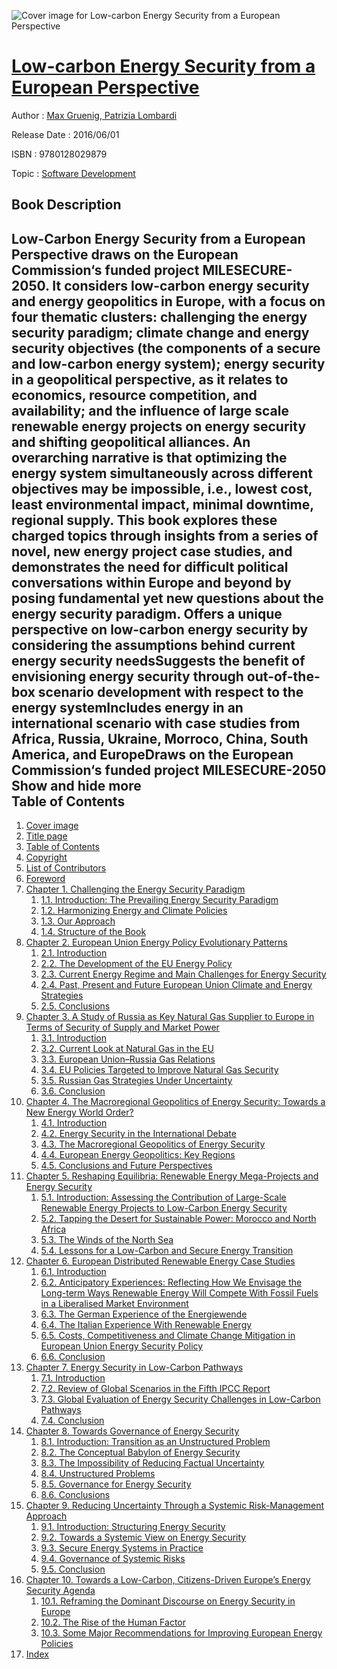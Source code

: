 ![Cover image for Low-carbon Energy Security from a European Perspective](https://imgdetail.ebookreading.net/cover/cover/software_development/EB9780128029879.jpg)

[Low-carbon Energy Security from a European Perspective](https://ebookreading.net/view/book/Low-carbon+Energy+Security+from+a+European+Perspective-EB9780128029879_1.html "Low-carbon Energy Security from a European Perspective")
====================================================================================================================

Author : [Max Gruenig](https://ebookreading.net/search/author/Max+Gruenig),[ Patrizia Lombardi](https://ebookreading.net/search/author/+Patrizia+Lombardi)

Release Date : 2016/06/01

ISBN : 9780128029879

Topic : [Software Development](https://ebookreading.net/search/category/software-development)

Book Description
-----------------

  Low-Carbon Energy Security from a European Perspective draws on the European Commission‘s funded project MILESECURE-2050. It considers low-carbon energy security and energy geopolitics in Europe, with a focus on four thematic clusters: challenging the energy security paradigm; climate change and energy security objectives (the components of a secure and low-carbon energy system); energy security in a geopolitical perspective, as it relates to economics, resource competition, and availability; and the influence of large scale renewable energy projects on energy security and shifting geopolitical alliances. 
An overarching narrative is that optimizing the energy system simultaneously across different objectives may be impossible, i.e., lowest cost, least environmental impact, minimal downtime, regional supply. This book explores these charged topics through insights from a series of novel, new energy project case studies, and demonstrates the need for difficult political conversations within Europe and beyond by posing fundamental yet new questions about the energy security paradigm.
Offers a unique perspective on low-carbon energy security by considering the assumptions behind current energy security needsSuggests the benefit of envisioning energy security through out-of-the-box scenario development with respect to the energy systemIncludes energy in an international scenario with case studies from Africa, Russia, Ukraine, Morroco, China, South America, and EuropeDraws on the European Commission‘s funded project MILESECURE-2050        Show and hide more                
Table of Contents
-----------------

1. [Cover image](https://ebookreading.net/view/book/Low-carbon+Energy+Security+from+a+European+Perspective-EB9780128029879_1.html#cover)
1. [Title page](https://ebookreading.net/view/book/Low-carbon+Energy+Security+from+a+European+Perspective-EB9780128029879_2.html)
1. [Table of Contents](https://ebookreading.net/view/book/Low-carbon+Energy+Security+from+a+European+Perspective-EB9780128029879_3.html)
1. [Copyright](https://ebookreading.net/view/book/Low-carbon+Energy+Security+from+a+European+Perspective-EB9780128029879_4.html#B978012802970112001)
1. [List of Contributors](https://ebookreading.net/view/book/Low-carbon+Energy+Security+from+a+European+Perspective-EB9780128029879_5.html#B978012802970101002)
1. [Foreword](https://ebookreading.net/view/book/Low-carbon+Energy+Security+from+a+European+Perspective-EB9780128029879_6.html#B978012802970106001)
1. [Chapter 1. Challenging the Energy Security Paradigm](https://ebookreading.net/view/book/Low-carbon+Energy+Security+from+a+European+Perspective-EB9780128029879_7.html#B978012802970100001)
    1. [1.1. Introduction: The Prevailing Energy Security Paradigm](https://ebookreading.net/view/book/Low-carbon+Energy+Security+from+a+European+Perspective-EB9780128029879_7.html#s0010)
    1. [1.2. Harmonizing Energy and Climate Policies](https://ebookreading.net/view/book/Low-carbon+Energy+Security+from+a+European+Perspective-EB9780128029879_7.html#s0030)
    1. [1.3. Our Approach](https://ebookreading.net/view/book/Low-carbon+Energy+Security+from+a+European+Perspective-EB9780128029879_7.html#s0040)
    1. [1.4. Structure of the Book](https://ebookreading.net/view/book/Low-carbon+Energy+Security+from+a+European+Perspective-EB9780128029879_7.html#s0045)
1. [Chapter 2. European Union Energy Policy Evolutionary Patterns](https://ebookreading.net/view/book/Low-carbon+Energy+Security+from+a+European+Perspective-EB9780128029879_8.html#B978012802970100002)
    1. [2.1. Introduction](https://ebookreading.net/view/book/Low-carbon+Energy+Security+from+a+European+Perspective-EB9780128029879_8.html#s0010)
    1. [2.2. The Development of the EU Energy Policy](https://ebookreading.net/view/book/Low-carbon+Energy+Security+from+a+European+Perspective-EB9780128029879_8.html#s0015)
    1. [2.3. Current Energy Regime and Main Challenges for Energy Security](https://ebookreading.net/view/book/Low-carbon+Energy+Security+from+a+European+Perspective-EB9780128029879_8.html#s0035)
    1. [2.4. Past, Present and Future European Union Climate and Energy Strategies](https://ebookreading.net/view/book/Low-carbon+Energy+Security+from+a+European+Perspective-EB9780128029879_8.html#s0050)
    1. [2.5. Conclusions](https://ebookreading.net/view/book/Low-carbon+Energy+Security+from+a+European+Perspective-EB9780128029879_8.html#s0090)
1. [Chapter 3. A Study of Russia as Key Natural Gas Supplier to Europe in Terms of Security of Supply and Market Power](https://ebookreading.net/view/book/Low-carbon+Energy+Security+from+a+European+Perspective-EB9780128029879_9.html#B978012802970100003)
    1. [3.1. Introduction](https://ebookreading.net/view/book/Low-carbon+Energy+Security+from+a+European+Perspective-EB9780128029879_9.html#s0010)
    1. [3.2. Current Look at Natural Gas in the EU](https://ebookreading.net/view/book/Low-carbon+Energy+Security+from+a+European+Perspective-EB9780128029879_9.html#s0015)
    1. [3.3. European Union–Russia Gas Relations](https://ebookreading.net/view/book/Low-carbon+Energy+Security+from+a+European+Perspective-EB9780128029879_9.html#s0035)
    1. [3.4. EU Policies Targeted to Improve Natural Gas Security](https://ebookreading.net/view/book/Low-carbon+Energy+Security+from+a+European+Perspective-EB9780128029879_9.html#s0050)
    1. [3.5. Russian Gas Strategies Under Uncertainty](https://ebookreading.net/view/book/Low-carbon+Energy+Security+from+a+European+Perspective-EB9780128029879_9.html#s0105)
    1. [3.6. Conclusion](https://ebookreading.net/view/book/Low-carbon+Energy+Security+from+a+European+Perspective-EB9780128029879_9.html#s0110)
1. [Chapter 4. The Macroregional Geopolitics of Energy Security: Towards a New Energy World Order?](https://ebookreading.net/view/book/Low-carbon+Energy+Security+from+a+European+Perspective-EB9780128029879_10.html#B978012802970100004)
    1. [4.1. Introduction](https://ebookreading.net/view/book/Low-carbon+Energy+Security+from+a+European+Perspective-EB9780128029879_10.html#s0010)
    1. [4.2. Energy Security in the International Debate](https://ebookreading.net/view/book/Low-carbon+Energy+Security+from+a+European+Perspective-EB9780128029879_10.html#s0015)
    1. [4.3. The Macroregional Geopolitics of Energy Security](https://ebookreading.net/view/book/Low-carbon+Energy+Security+from+a+European+Perspective-EB9780128029879_10.html#s0040)
    1. [4.4. European Energy Geopolitics: Key Regions](https://ebookreading.net/view/book/Low-carbon+Energy+Security+from+a+European+Perspective-EB9780128029879_10.html#s0065)
    1. [4.5. Conclusions and Future Perspectives](https://ebookreading.net/view/book/Low-carbon+Energy+Security+from+a+European+Perspective-EB9780128029879_10.html#s0085)
1. [Chapter 5. Reshaping Equilibria: Renewable Energy Mega-Projects and Energy Security](https://ebookreading.net/view/book/Low-carbon+Energy+Security+from+a+European+Perspective-EB9780128029879_11.html#B978012802970100005)
    1. [5.1. Introduction: Assessing the Contribution of Large-Scale Renewable Energy Projects to Low-Carbon Energy Security](https://ebookreading.net/view/book/Low-carbon+Energy+Security+from+a+European+Perspective-EB9780128029879_11.html#s0010)
    1. [5.2. Tapping the Desert for Sustainable Power: Morocco and North Africa](https://ebookreading.net/view/book/Low-carbon+Energy+Security+from+a+European+Perspective-EB9780128029879_11.html#s0015)
    1. [5.3. The Winds of the North Sea](https://ebookreading.net/view/book/Low-carbon+Energy+Security+from+a+European+Perspective-EB9780128029879_11.html#s0040)
    1. [5.4. Lessons for a Low-Carbon and Secure Energy Transition](https://ebookreading.net/view/book/Low-carbon+Energy+Security+from+a+European+Perspective-EB9780128029879_11.html#s0065)
1. [Chapter 6. European Distributed Renewable Energy Case Studies](https://ebookreading.net/view/book/Low-carbon+Energy+Security+from+a+European+Perspective-EB9780128029879_12.html#B978012802970100006)
    1. [6.1. Introduction](https://ebookreading.net/view/book/Low-carbon+Energy+Security+from+a+European+Perspective-EB9780128029879_12.html#s0010)
    1. [6.2. Anticipatory Experiences: Reflecting How We Envisage the Long-term Ways Renewable Energy Will Compete With Fossil Fuels in a Liberalised Market Environment](https://ebookreading.net/view/book/Low-carbon+Energy+Security+from+a+European+Perspective-EB9780128029879_12.html#s0015)
    1. [6.3. The German Experience of the Energiewende](https://ebookreading.net/view/book/Low-carbon+Energy+Security+from+a+European+Perspective-EB9780128029879_12.html#s0070)
    1. [6.4. The Italian Experience With Renewable Energy](https://ebookreading.net/view/book/Low-carbon+Energy+Security+from+a+European+Perspective-EB9780128029879_12.html#s0120)
    1. [6.5. Costs, Competitiveness and Climate Change Mitigation in European Union Energy Security Policy](https://ebookreading.net/view/book/Low-carbon+Energy+Security+from+a+European+Perspective-EB9780128029879_12.html#s0145)
    1. [6.6. Conclusion](https://ebookreading.net/view/book/Low-carbon+Energy+Security+from+a+European+Perspective-EB9780128029879_12.html#s0185)
1. [Chapter 7. Energy Security in Low-Carbon Pathways](https://ebookreading.net/view/book/Low-carbon+Energy+Security+from+a+European+Perspective-EB9780128029879_13.html#B978012802970100007)
    1. [7.1. Introduction](https://ebookreading.net/view/book/Low-carbon+Energy+Security+from+a+European+Perspective-EB9780128029879_13.html#s0010)
    1. [7.2. Review of Global Scenarios in the Fifth IPCC Report](https://ebookreading.net/view/book/Low-carbon+Energy+Security+from+a+European+Perspective-EB9780128029879_13.html#s0015)
    1. [7.3. Global Evaluation of Energy Security Challenges in Low-Carbon Pathways](https://ebookreading.net/view/book/Low-carbon+Energy+Security+from+a+European+Perspective-EB9780128029879_13.html#s0040)
    1. [7.4. Conclusion](https://ebookreading.net/view/book/Low-carbon+Energy+Security+from+a+European+Perspective-EB9780128029879_13.html#s0075)
1. [Chapter 8. Towards Governance of Energy Security](https://ebookreading.net/view/book/Low-carbon+Energy+Security+from+a+European+Perspective-EB9780128029879_14.html#B978012802970100008)
    1. [8.1. Introduction: Transition as an Unstructured Problem](https://ebookreading.net/view/book/Low-carbon+Energy+Security+from+a+European+Perspective-EB9780128029879_14.html#s0010)
    1. [8.2. The Conceptual Babylon of Energy Security](https://ebookreading.net/view/book/Low-carbon+Energy+Security+from+a+European+Perspective-EB9780128029879_14.html#s0015)
    1. [8.3. The Impossibility of Reducing Factual Uncertainty](https://ebookreading.net/view/book/Low-carbon+Energy+Security+from+a+European+Perspective-EB9780128029879_14.html#s0035)
    1. [8.4. Unstructured Problems](https://ebookreading.net/view/book/Low-carbon+Energy+Security+from+a+European+Perspective-EB9780128029879_14.html#s0050)
    1. [8.5. Governance for Energy Security](https://ebookreading.net/view/book/Low-carbon+Energy+Security+from+a+European+Perspective-EB9780128029879_14.html#s0065)
    1. [8.6. Conclusions](https://ebookreading.net/view/book/Low-carbon+Energy+Security+from+a+European+Perspective-EB9780128029879_14.html#s0070)
1. [Chapter 9. Reducing Uncertainty Through a Systemic Risk-Management Approach](https://ebookreading.net/view/book/Low-carbon+Energy+Security+from+a+European+Perspective-EB9780128029879_15.html#B978012802970100009)
    1. [9.1. Introduction: Structuring Energy Security](https://ebookreading.net/view/book/Low-carbon+Energy+Security+from+a+European+Perspective-EB9780128029879_15.html#s0010)
    1. [9.2. Towards a Systemic View on Energy Security](https://ebookreading.net/view/book/Low-carbon+Energy+Security+from+a+European+Perspective-EB9780128029879_15.html#s0015)
    1. [9.3. Secure Energy Systems in Practice](https://ebookreading.net/view/book/Low-carbon+Energy+Security+from+a+European+Perspective-EB9780128029879_15.html#s0020)
    1. [9.4. Governance of Systemic Risks](https://ebookreading.net/view/book/Low-carbon+Energy+Security+from+a+European+Perspective-EB9780128029879_15.html#s0060)
    1. [9.5. Conclusion](https://ebookreading.net/view/book/Low-carbon+Energy+Security+from+a+European+Perspective-EB9780128029879_15.html#s0080)
1. [Chapter 10. Towards a Low-Carbon, Citizens-Driven Europe’s Energy Security Agenda](https://ebookreading.net/view/book/Low-carbon+Energy+Security+from+a+European+Perspective-EB9780128029879_16.html#B978012802970100010)
    1. [10.1. Reframing the Dominant Discourse on Energy Security in Europe](https://ebookreading.net/view/book/Low-carbon+Energy+Security+from+a+European+Perspective-EB9780128029879_16.html#s0010)
    1. [10.2. The Rise of the Human Factor](https://ebookreading.net/view/book/Low-carbon+Energy+Security+from+a+European+Perspective-EB9780128029879_16.html#s0015)
    1. [10.3. Some Major Recommendations for Improving European Energy Policies](https://ebookreading.net/view/book/Low-carbon+Energy+Security+from+a+European+Perspective-EB9780128029879_16.html#s0020)
1. [Index](https://ebookreading.net/view/book/Low-carbon+Energy+Security+from+a+European+Perspective-EB9780128029879_17.html#B978012802970118001)
